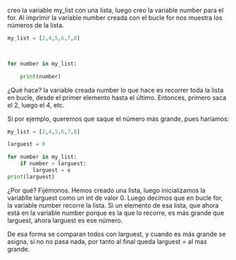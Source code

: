 creo la variable my_list con una lista, luego  creo la variable number para el for. Al imprimir la variable number creada con el bucle for nos muestra los números de la lista.

```python
my_list = [2,4,5,6,7,8]

  

for number in my_list:

    print(number)
```



¿Qué hace? la variable creada number lo que hace es recorrer toda la lista en bucle, desde el primer elemento hasta el último. Entonces, primero saca el 2, luego el 4, etc. 

Si por ejemplo, queremos que saque el número más grande, pues haríamos:

```python
my_list = [2,4,5,6,7,8]

larguest = 0

for number in my_list:
	if number > larguest:
		larguest = x
print(larguest)

```

¿Por qué? Fijémonos. Hemos creado una lista, luego inicializamos la variablle larguest como un int de valor 0. Luego decimos que en bucle for, la variable number recorre la lista. Si un elemento de esa lista, que ahora está en la variable number porque es la que lo recorre, es más grande que larguest, ahora larguest es ese número.

De esa forma se comparan todos con larguest, y cuando es más grande se asigna, si no no pasa nada, por tanto al final queda larguest = al mas grande.


